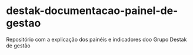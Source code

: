 # destak-documentacao-painel-de-gestao
Repositório com a explicação dos painéis e indicadores doo Grupo Destak de gestão

